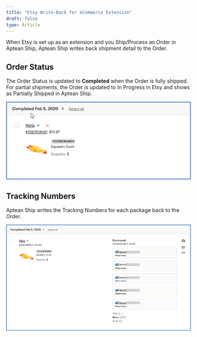 ```yaml
---
title: "Etsy Write-Back for eCommerce Extension"
draft: false
type: Article
---
```


When Etsy is set up as an extension and you Ship/Process an Order in Aptean Ship, Aptean Ship writes back shipment detail to the Order.
## Order Status


The Order Status is updated to **Completed** when the Order is fully shipped. For partial shipments, the Order is updated to In Progress in Etsy and shows as Partially Shipped in Aptean Ship.

![](assets/images/etsy-wb3.png)

## Tracking Numbers


Aptean Ship writes the Tracking Numbers for each package back to the Order.

![](assets/images/etsy-wb1.png)

